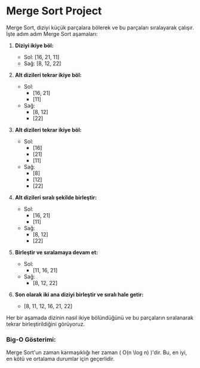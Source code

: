 # Merge Sort Project

Merge Sort, diziyi küçük parçalara bölerek ve bu parçaları sıralayarak çalışır. İşte adım adım Merge Sort aşamaları:

1. **Diziyi ikiye böl:** 
    - Sol: [16, 21, 11]
    - Sağ: [8, 12, 22]

2. **Alt dizileri tekrar ikiye böl:**
    - Sol:
        - [16, 21]
        - [11]
    - Sağ:
        - [8, 12]
        - [22]

3. **Alt dizileri tekrar ikiye böl:**
    - Sol:
        - [16]
        - [21]
        - [11]
    - Sağ:
        - [8]
        - [12]
        - [22]

4. **Alt dizileri sıralı şekilde birleştir:**
    - Sol:
        - [16, 21]
        - [11]
    - Sağ:
        - [8, 12]
        - [22]

5. **Birleştir ve sıralamaya devam et:**
    - Sol:
        - [11, 16, 21]
    - Sağ:
        - [8, 12, 22]

6. **Son olarak iki ana diziyi birleştir ve sıralı hale getir:**
    - [8, 11, 12, 16, 21, 22]

Her bir aşamada dizinin nasıl ikiye bölündüğünü ve bu parçaların sıralanarak tekrar birleştirildiğini görüyoruz.

### Big-O Gösterimi:
Merge Sort'un zaman karmaşıklığı her zaman \( O(n \log n) \)'dir. Bu, en iyi, en kötü ve ortalama durumlar için geçerlidir.